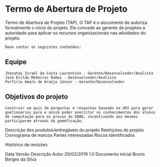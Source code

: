 # Termo de Abertura de Projeto

Termo de Abertura de Projeto (TAP), O TAP é o documento de autoriza formalmente o início do projeto. Ele concede ao gerente de projetos a autoridade para aplicar os recursos organizacionais nas atividades do projeto.

    Deve conter os seguintes conteúdos:

## Equipe
    Jhonatas Israel da Costa Laurentino - Gerente/Desenvolvedor/Analista
    José Erildo Medeiros Ramos - Desenvolvedor/Analista
    Porfirio Amaro de Araújo Júnior - Gerente/Desenvolvedor

## Objetivos do projeto
    Construir um quiz de perguntas e respostas baseado no URI para gerar quetionarios para e assim poder exercitar os conhecimentos dos alunos de computação para as provas do ENAD, incentivando aos mesmos participarem através da gameficação.

Descrição dos produtos/entregáveis do projeto
Restrições do projeto
Cronograma de marcos
Partes interessadas
Riscos identificados

Histórico de revisões

Data
Versão
Descrição
Autor
20/02/2019
1.0
Documento inicial
Bruno Borges da Silva
